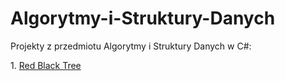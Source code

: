 # Algorytmy-i-Struktury-Danych
Projekty z przedmiotu Algorytmy i Struktury Danych w C#:

<p>1. <a href="https://github.com/apysk6/Algorytmy-i-Struktury-Danych/tree/master/RedBlackTree">Red Black Tree</a>
